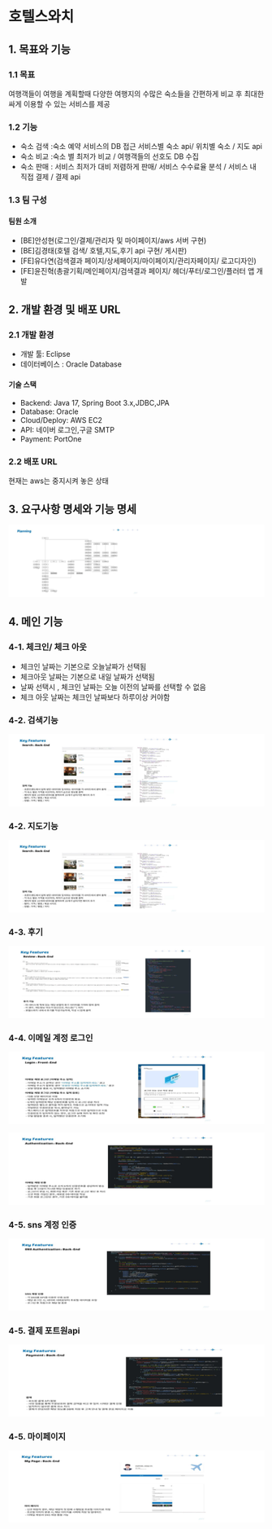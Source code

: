 ﻿# 호텔스와치

## 1. 목표와 기능
### 1.1 목표 
여행객들이 여행을 계획할때 다양한 여행지의 수많은 숙소들을 간편하게 비교 후 최대한 싸게 이용할 수 있는 서비스를 제공

### 1.2 기능
- 숙소 검색 :숙소 예약 서비스의 DB 접근 서비스별 숙소 api/ 위치별 숙소 / 지도 api
- 숙소 비교 :숙소 별 최저가 비교 / 여행객들의 선호도 DB 수집
- 숙소 판매 : 서비스 최저가 대비 저렴하게 판매/ 서비스 수수료율 분석 / 서비스 내 직접 결제 / 결제 api


### 1.3 팀 구성

#### 팀원 소개
- [BE]안성현(로그인/결제/관리자 및 마이페이지/aws 서버 구현)
- [BE]김경태(호텔 검색/ 호텔,지도,후기 api 구현/ 게시판)
- [FE]유다연(검색결과 페이지/상세페이지/마이페이지/관리자페이지/ 로고디자인)
- [FE]윤진혁(총괄기획/메인페이지/검색결과 페이지/ 헤더/푸터/로그인/플러터 앱 개발


## 2. 개발 환경 및 배포 URL 
### 2.1 개발 환경 
- 개발 툴: Eclipse  
- 데이터베이스 : Oracle Database

#### 기술 스택
- Backend: Java 17, Spring Boot 3.x,JDBC,JPA
- Database: Oracle
- Cloud/Deploy: AWS EC2 
- API: 네이버 로그인,구글 SMTP
- Payment: PortOne

### 2.2 배포 URL
현재는 aws는 중지시켜 놓은 상태



## 3. 요구사항 명세와 기능 명세
![기능명세](src/main/resources/static/images/funtion2.png)





## 4. 메인 기능
### 4-1. 체크인/ 체크 아웃
- 체크인 날짜는 기본으로 오늘날짜가 선택됨
- 체크아웃 날짜는 기본으로 내일 날짜가 선택됨
- 날짜 선택시 , 체크인 날짜는 오늘 이전의 날짜를 선택할 수 없음
- 체크 아웃 날짜는 체크인 날짜보다 하루이상 커야함

### 4-2. 검색기능
![검색](src/main/resources/static/images/search.png)

### 4-2. 지도기능
![지도](src/main/resources/static/images/search.png)

### 4-3. 후기
![지도](src/main/resources/static/images/review.png)

### 4-4. 이메일 계정 로그인
![이메일](src/main/resources/static/images/login.png)

![이메일](src/main/resources/static/images/authentication.png)

### 4-5. sns 계정 인증
![이메일](src/main/resources/static/images/sns.png)

### 4-5. 결제 포트원api
![이메일](src/main/resources/static/images/portone.png)

### 4-5. 마이페이지
![이메일](src/main/resources/static/images/mypage.png)


